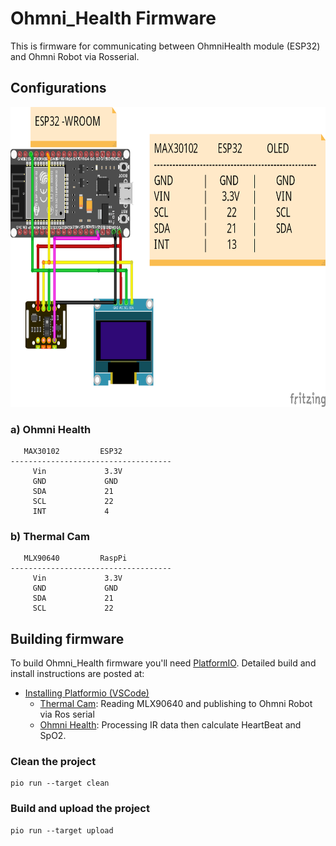 

# Ohmni_Health Firmware

This is firmware for communicating between OhmniHealth module (ESP32) and Ohmni Robot via Rosserial.
## Configurations
<img src="datasheet/Power_Diagram.png" width="640" height="480" />
 
 ### a) Ohmni Health
```
   MAX30102         ESP32
------------------------------------
     Vin             3.3V
     GND             GND
     SDA             21
     SCL             22
     INT             4
```

### b) Thermal Cam   
```
   MLX90640         RaspPi
------------------------------------
     Vin             3.3V
     GND             GND
     SDA             21
     SCL             22
```




## Building firmware

To build Ohmni_Health firmware you'll need  [PlatformIO](http://docs.platformio.org/en/latest/ide.html#platformio-ide). Detailed build and install instructions are posted at:

  - [Installing Platformio (VSCode)](https://platformio.org/install/ide?install=vscode)
      - [Thermal Cam](./thermal_cam): Reading MLX90640 and publishing to Ohmni Robot via Ros serial
      - [Ohmni Health](./ohmni_health): Processing IR data then calculate HeartBeat and SpO2.

### Clean the project
```
pio run --target clean
```


### Build and upload the project
```
pio run --target upload
```